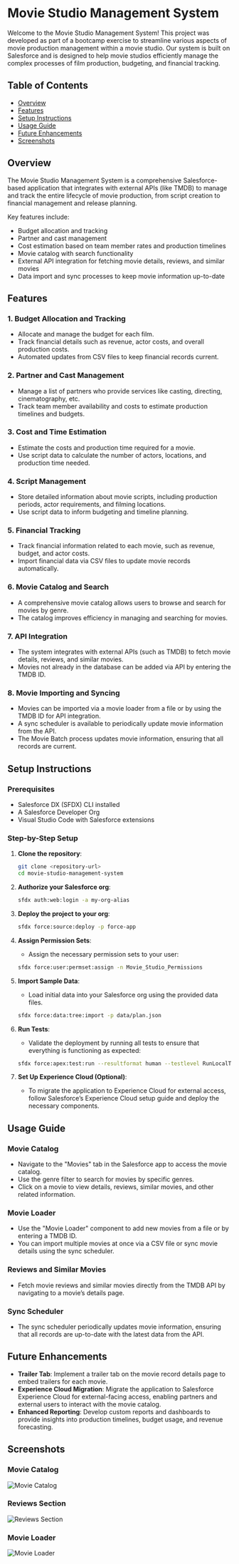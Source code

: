 # Movie Studio Management System

Welcome to the Movie Studio Management System! This project was developed as part of a bootcamp exercise to streamline various aspects of movie production management within a movie studio. Our system is built on Salesforce and is designed to help movie studios efficiently manage the complex processes of film production, budgeting, and financial tracking.

## Table of Contents

- [Overview](#overview)
- [Features](#features)
- [Setup Instructions](#setup-instructions)
- [Usage Guide](#usage-guide)
- [Future Enhancements](#future-enhancements)
- [Screenshots](#screenshots)


## Overview

The Movie Studio Management System is a comprehensive Salesforce-based application that integrates with external APIs (like TMDB) to manage and track the entire lifecycle of movie production, from script creation to financial management and release planning.

Key features include:

- Budget allocation and tracking
- Partner and cast management
- Cost estimation based on team member rates and production timelines
- Movie catalog with search functionality
- External API integration for fetching movie details, reviews, and similar movies
- Data import and sync processes to keep movie information up-to-date

## Features

### 1. Budget Allocation and Tracking
- Allocate and manage the budget for each film.
- Track financial details such as revenue, actor costs, and overall production costs.
- Automated updates from CSV files to keep financial records current.

### 2. Partner and Cast Management
- Manage a list of partners who provide services like casting, directing, cinematography, etc.
- Track team member availability and costs to estimate production timelines and budgets.

### 3. Cost and Time Estimation
- Estimate the costs and production time required for a movie.
- Use script data to calculate the number of actors, locations, and production time needed.

### 4. Script Management
- Store detailed information about movie scripts, including production periods, actor requirements, and filming locations.
- Use script data to inform budgeting and timeline planning.

### 5. Financial Tracking
- Track financial information related to each movie, such as revenue, budget, and actor costs.
- Import financial data via CSV files to update movie records automatically.

### 6. Movie Catalog and Search
- A comprehensive movie catalog allows users to browse and search for movies by genre.
- The catalog improves efficiency in managing and searching for movies.

### 7. API Integration
- The system integrates with external APIs (such as TMDB) to fetch movie details, reviews, and similar movies.
- Movies not already in the database can be added via API by entering the TMDB ID.

### 8. Movie Importing and Syncing
- Movies can be imported via a movie loader from a file or by using the TMDB ID for API integration.
- A sync scheduler is available to periodically update movie information from the API.
- The Movie Batch process updates movie information, ensuring that all records are current.

## Setup Instructions

### Prerequisites
- Salesforce DX (SFDX) CLI installed
- A Salesforce Developer Org
- Visual Studio Code with Salesforce extensions

### Step-by-Step Setup

1. **Clone the repository**: 
    ```bash
    git clone <repository-url>
    cd movie-studio-management-system
    ```

2. **Authorize your Salesforce org**: 
    ```bash
    sfdx auth:web:login -a my-org-alias
    ```

3. **Deploy the project to your org**: 
    ```bash
    sfdx force:source:deploy -p force-app
    ```

4. **Assign Permission Sets**:
    - Assign the necessary permission sets to your user:
    ```bash
    sfdx force:user:permset:assign -n Movie_Studio_Permissions
    ```

5. **Import Sample Data**:
    - Load initial data into your Salesforce org using the provided data files.
    ```bash
    sfdx force:data:tree:import -p data/plan.json
    ```

6. **Run Tests**:
    - Validate the deployment by running all tests to ensure that everything is functioning as expected:
    ```bash
    sfdx force:apex:test:run --resultformat human --testlevel RunLocalTests
    ```

7. **Set Up Experience Cloud (Optional)**:
    - To migrate the application to Experience Cloud for external access, follow Salesforce’s Experience Cloud setup guide and deploy the necessary components.

## Usage Guide

### Movie Catalog
- Navigate to the "Movies" tab in the Salesforce app to access the movie catalog.
- Use the genre filter to search for movies by specific genres.
- Click on a movie to view details, reviews, similar movies, and other related information.

### Movie Loader
- Use the "Movie Loader" component to add new movies from a file or by entering a TMDB ID.
- You can import multiple movies at once via a CSV file or sync movie details using the sync scheduler.

### Reviews and Similar Movies
- Fetch movie reviews and similar movies directly from the TMDB API by navigating to a movie’s details page.

### Sync Scheduler
- The sync scheduler periodically updates movie information, ensuring that all records are up-to-date with the latest data from the API.

## Future Enhancements

- **Trailer Tab**: Implement a trailer tab on the movie record details page to embed trailers for each movie.
- **Experience Cloud Migration**: Migrate the application to Salesforce Experience Cloud for external-facing access, enabling partners and external users to interact with the movie catalog.
- **Enhanced Reporting**: Develop custom reports and dashboards to provide insights into production timelines, budget usage, and revenue forecasting.

## Screenshots

### Movie Catalog
![Movie Catalog](images/MovieCatalog.png)

### Reviews Section
![Reviews Section](images/ReviewsSimilarMovies.png)

### Movie Loader
![Movie Loader](images/MovieLoader.png)


